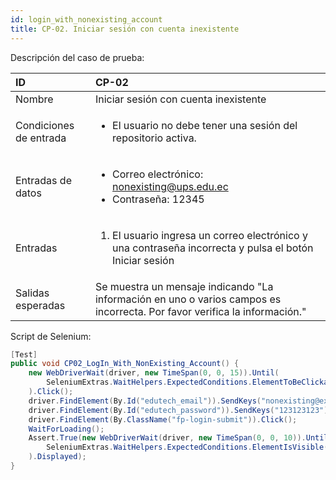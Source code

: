 ```yaml
---
id: login_with_nonexisting_account
title: CP-02. Iniciar sesión con cuenta inexistente
---
```


Descripción del caso de prueba:

| ID                     | CP-02                                                                                                                                                                        |
|:-----------------------|:-----------------------------------------------------------------------------------------------------------------------------------------------------------------------------|
| Nombre                 | Iniciar sesión con cuenta inexistente                                                                                                                                        |
| Condiciones de entrada | <ul><li>El usuario no debe tener una sesión del repositorio activa.</li></ul>                                                                                                |
| Entradas de datos      | <ul><li>Correo electrónico: nonexisting@ups.edu.ec</li><li>Contraseña: 12345</li></ul>                                                                                       |
| Entradas               | <ol><li>El usuario ingresa un correo electrónico y una contraseña incorrecta y pulsa el botón Iniciar sesión</li></ol>                                                       |
| Salidas esperadas      | Se muestra un mensaje indicando "La información en uno o varios campos es incorrecta. Por favor verifica la información."                                                    |

Script de Selenium:
```cs
[Test]
public void CP02_LogIn_With_NonExisting_Account() {
    new WebDriverWait(driver, new TimeSpan(0, 0, 15)).Until(
        SeleniumExtras.WaitHelpers.ExpectedConditions.ElementToBeClickable(By.Id("edutech_email"))
    ).Click();
    driver.FindElement(By.Id("edutech_email")).SendKeys("nonexisting@example.com");
    driver.FindElement(By.Id("edutech_password")).SendKeys("123123123");
    driver.FindElement(By.ClassName("fp-login-submit")).Click();
    WaitForLoading();
    Assert.True(new WebDriverWait(driver, new TimeSpan(0, 0, 10)).Until(
        SeleniumExtras.WaitHelpers.ExpectedConditions.ElementIsVisible(By.ClassName("moodle-exception-message"))
    ).Displayed);
}
```